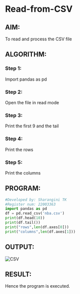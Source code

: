 # Read-from-CSV

## AIM:
To read and process the CSV file
## ALGORITHM:
### Step 1:
Import pandas as pd
### Step 2:
Open the file in read mode
### Step 3:
Print the first 9 and the tail
### Step 4:
Print the rows
### Step 5:
Print the columns

## PROGRAM:
```python
#Developed by: Sharangini TK
#Register num: 22003363
import pandas as pd
df = pd.read_csv('nba.csv')
print(df.head(10))
print(df.tail())
print("rows",len(df.axes[0]))
print("columns",len(df.axes[1]))
```
## OUTPUT:
![CSV](https://user-images.githubusercontent.com/113497104/195035408-dd31d74d-c6bf-480d-ba3b-6d57b27d172b.png)

## RESULT:
Hence the program is executed.
